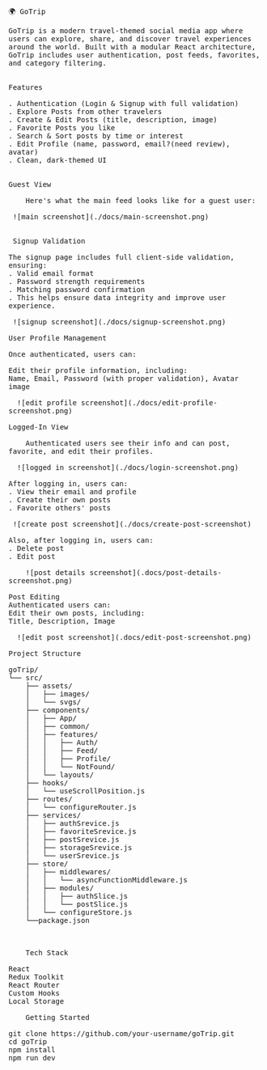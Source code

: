 <pre style="white-space: pre-wrap;">

🌍 GoTrip

GoTrip is a modern travel-themed social media app where users can explore, share, and discover travel experiences around the world. Built with a modular React architecture, GoTrip includes user authentication, post feeds, favorites, and category filtering.


Features

. Authentication (Login & Signup with full validation)
. Explore Posts from other travelers
. Create & Edit Posts (title, description, image)
. Favorite Posts you like
. Search & Sort posts by time or interest
. Edit Profile (name, password, email?(need review), avatar)
. Clean, dark-themed UI


Guest View

    Here's what the main feed looks like for a guest user:

 ![main screenshot](./docs/main-screenshot.png)

    
 Signup Validation

The signup page includes full client-side validation, ensuring:
. Valid email format
. Password strength requirements
. Matching password confirmation
. This helps ensure data integrity and improve user experience.

 ![signup screenshot](./docs/signup-screenshot.png)

User Profile Management
    
Once authenticated, users can:

Edit their profile information, including:
Name, Email, Password (with proper validation), Avatar image

  ![edit profile screenshot](./docs/edit-profile-screenshot.png)
    
Logged-In View
  
    Authenticated users see their info and can post, favorite, and edit their profiles.
    
  ![logged in screenshot](./docs/login-screenshot.png)  
    
After logging in, users can:
. View their email and profile
. Create their own posts
. Favorite others' posts

 ![create post screenshot](./docs/create-post-screenshot)

Also, after logging in, users can:
. Delete post
. Edit post

    ![post details screenshot](.docs/post-details-screenshot.png)

Post Editing
Authenticated users can:
Edit their own posts, including:
Title, Description, Image

  ![edit post screenshot](.docs/edit-post-screenshot.png)
    
Project Structure

goTrip/
└── src/
    ├── assets/
    │   ├── images/
    │   └── svgs/
    ├── components/
    │   ├── App/
    │   ├── common/
    │   ├── features/
    │   │   ├── Auth/
    │   │   ├── Feed/
    │   │   ├── Profile/
    │   │   └── NotFound/
    │   └── layouts/
    ├── hooks/
    │   └── useScrollPosition.js
    ├── routes/
    │   └── configureRouter.js
    ├── services/
    │   ├── authSrevice.js
    │   ├── favoriteSrevice.js
    │   ├── postSrevice.js
    │   ├── storageSrevice.js
    │   └── userSrevice.js
    ├── store/
    │   ├── middlewares/
    │   │   └── asyncFunctionMiddleware.js
    │   ├── modules/
    │   │   ├── authSlice.js
    │   │   └── postSlice.js
    │   └── configureStore.js
    └──package.json



    Tech Stack

React
Redux Toolkit
React Router
Custom Hooks
Local Storage

    Getting Started

git clone https://github.com/your-username/goTrip.git
cd goTrip
npm install
npm run dev

</pre>
